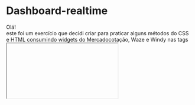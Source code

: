 # Dashboard-realtime

Olá!  
este foi um exercício que decidi criar para praticar alguns métodos do CSS e HTML
consumindo widgets do Mercadocotação, Waze e Windy nas tags <Iframe>!

Hello! This was an exercise that I decided to create to practice some CSS and HTML methods by consuming Mercadocotação, Waze, and Windy widgets in <Iframe> tags.

Enjoy It
